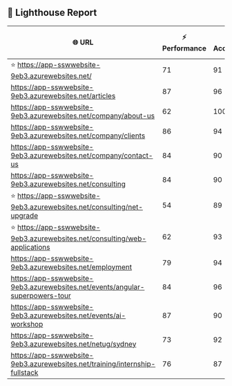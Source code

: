 ## 🚀 Lighthouse Report

| 🌐 URL | ⚡ Performance | ♿ Accessibility | ✅ Best Practices | 🔍 SEO | 📦 Bundle Size | 🗑️ Unused Bundle |
| --- | ----------- | ------------- | -------------- | --- | ---------------- | ---------------- |
| ⭐ https://app-sswwebsite-9eb3.azurewebsites.net/ | 71 | 91 | 78 | 100 | 4.67 MB | 2.31 MB |
| https://app-sswwebsite-9eb3.azurewebsites.net/articles | 87 | 96 | 78 | 92 | 4.31 MB | 2.07 MB |
| https://app-sswwebsite-9eb3.azurewebsites.net/company/about-us | 62 | 100 | 78 | 100 | 4.18 MB | 2.02 MB |
| https://app-sswwebsite-9eb3.azurewebsites.net/company/clients | 86 | 94 | 78 | 100 | 4.58 MB | 2.27 MB |
| https://app-sswwebsite-9eb3.azurewebsites.net/company/contact-us | 84 | 90 | 78 | 92 | 7.55 MB | 4.69 MB |
| https://app-sswwebsite-9eb3.azurewebsites.net/consulting | 84 | 90 | 74 | 100 | 5.31 MB | 2.26 MB |
| ⭐ https://app-sswwebsite-9eb3.azurewebsites.net/consulting/net-upgrade | 54 | 89 | 59 | 85 | 7.85 MB | 4.88 MB |
| ⭐ https://app-sswwebsite-9eb3.azurewebsites.net/consulting/web-applications | 62 | 93 | 59 | 85 | 7.83 MB | 4.88 MB |
| https://app-sswwebsite-9eb3.azurewebsites.net/employment | 79 | 94 | 78 | 100 | 4.44 MB | 2.04 MB |
| https://app-sswwebsite-9eb3.azurewebsites.net/events/angular-superpowers-tour | 84 | 96 | 74 | 100 | 7.58 MB | 4.73 MB |
| https://app-sswwebsite-9eb3.azurewebsites.net/events/ai-workshop | 87 | 90 | 74 | 92 | 7.58 MB | 4.73 MB |
| https://app-sswwebsite-9eb3.azurewebsites.net/netug/sydney | 73 | 92 | 78 | 92 | 4.67 MB | 2.31 MB |
| https://app-sswwebsite-9eb3.azurewebsites.net/training/internship-fullstack | 76 | 87 | 74 | 100 | 4.19 MB | 1.99 MB |